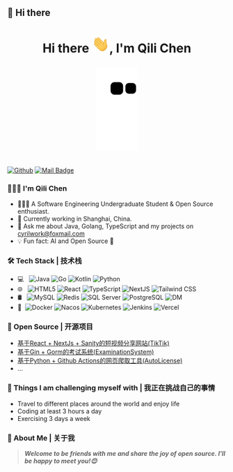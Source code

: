 ## 👋 Hi there
<h1 align="center">Hi there <img src="https://github.com/QiliChen/QiliChen/blob/main/Assets/Hi.gif" width="40px">, I'm Qili Chen

![GitHub Snake Light](https://raw.githubusercontent.com/QiliChen/githubSNK/656f7202bfb13d7383bc610e429a42902a31fc3f/github-contribution-grid-snake.svg)
</h1>

[![Github](https://img.shields.io/badge/-Github-000?style=flat&logo=Github&logoColor=white)](https://github.com/QiliChen)
[![Mail Badge](https://img.shields.io/badge/-cyrilwork@foxmail.com-c14438?style=flat&logo=Gmail&logoColor=white&link=mailto:cyrilwork@foxmail.com)](mailto:cyrilwork@foxmail.com)

### 🧑🏻‍💻 I'm Qili Chen

- 🧑🏻‍🎓 A Software Engineering Undergraduate Student & Open Source enthusiast.
- 🌱 Currently working in Shanghai, China.
- 💬 Ask me about Java, Golang, TypeScript and my projects on [cyrilwork@foxmail.com](mailto:cyrilwork@foxmail.com)
- 💡 Fun fact: AI and Open Source 🚀

### 🛠 Tech Stack | 技术栈

- 💻 &#160;
  ![Java](https://img.shields.io/badge/-Java-333333?style=flat&logo=Java&logoColor=007396)
  ![Go](https://img.shields.io/badge/-Go-333333?style=flat&logo=Go&logoColor=00ADD8)
  ![Kotlin](https://img.shields.io/badge/-Kotlin-333333?style=flat&logo=Kotlin&logoColor=0095D5)
  ![Python](https://img.shields.io/badge/-Python-333333?style=flat&logo=Python&logoColor=3776AB)
- 🌐 &#160; 
  ![HTML5](https://img.shields.io/badge/-HTML5-333333?style=flat&logo=HTML5)
  ![React](https://img.shields.io/badge/-React-333333?style=flat&logo=React&logoColor=61DAFB)
  ![TypeScript](https://img.shields.io/badge/-TypeScript-333333?style=flat&logo=TypeScript&logoColor=007ACC) 
  ![NextJS](https://img.shields.io/badge/-NextJS-333333?style=flat&logo=Next.js&logoColor=000000)
  ![Tailwind CSS](https://img.shields.io/badge/-TailwindCSS-333333?style=flat&logo=TailwindCSS&logoColor=06B6D4)
- 🛢 &#160; ![MySQL](https://img.shields.io/badge/-MySQL-333333?style=flat&logo=mysql)
  ![Redis](https://img.shields.io/badge/-Redis-333333?style=flat&logo=redis)
  ![SQL Server](https://img.shields.io/badge/-SQL%20Server-333333?style=flat&logo=Microsoft-SQL-Server&logoColor=CC2927)
  ![PostgreSQL](https://img.shields.io/badge/-PostgreSQL-333333?style=flat&logo=postgresql)
  ![DM](https://img.shields.io/badge/-DM-333333?style=flat&logo=DM)
- 🔧 &#160;![Docker](https://img.shields.io/badge/-Docker-333333?style=flat&logo=docker)
  ![Nacos](https://img.shields.io/badge/-Nacos-333333?style=flat&logo=alibaba-cloud)
  ![Kubernetes](https://img.shields.io/badge/-Kubernetes-333333?style=flat&logo=Kubernetes)
  ![Jenkins](https://img.shields.io/badge/-Jenkins-333333?style=flat&logo=Jenkins)
  ![Vercel](https://img.shields.io/badge/-Vercel-333333?style=flat&logo=Vercel)

### 🚀 Open Source | 开源项目

- [基于React + NextJs + Sanity的短视频分享网站(TikTik)](https://github.com/QiliChen/tiktik)
- [基于Gin + Gorm的考试系统(ExaminationSystem)](https://github.com/QiliChen/examinationSystem)
- [基于Python + Github Actions的网页爬取工具(AutoLicense)](https://github.com/QiliChen/AutoLicense)
- ...

### 💪 Things I am challenging myself with |  我正在挑战自己的事情
- Travel to different places around the world and enjoy life
- Coding at least 3 hours a day
- Exercising 3 days a week

### 🤗  About Me | 关于我

> ***Welcome to be friends with me and share the joy of open source. I'll be happy to meet you!😊***

